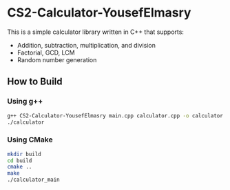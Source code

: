 # CS2-Calculator-YousefElmasry
This is a simple calculator library written in C++ that supports:
- Addition, subtraction, multiplication, and division
- Factorial, GCD, LCM
- Random number generation

## How to Build

### Using g++
```bash
g++ CS2-Calculator-YousefElmasry main.cpp calculator.cpp -o calculator
./calculator

```

### Using CMake
```bash
mkdir build
cd build
cmake ..
make
./calculator_main
```
